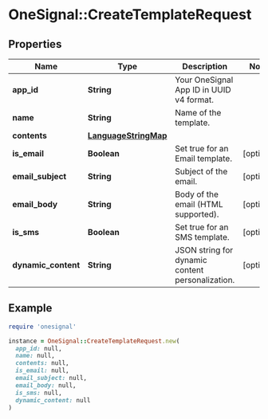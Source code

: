 # OneSignal::CreateTemplateRequest

## Properties

| Name | Type | Description | Notes |
| ---- | ---- | ----------- | ----- |
| **app_id** | **String** | Your OneSignal App ID in UUID v4 format. |  |
| **name** | **String** | Name of the template. |  |
| **contents** | [**LanguageStringMap**](LanguageStringMap.md) |  |  |
| **is_email** | **Boolean** | Set true for an Email template. | [optional] |
| **email_subject** | **String** | Subject of the email. | [optional] |
| **email_body** | **String** | Body of the email (HTML supported). | [optional] |
| **is_sms** | **Boolean** | Set true for an SMS template. | [optional] |
| **dynamic_content** | **String** | JSON string for dynamic content personalization. | [optional] |

## Example

```ruby
require 'onesignal'

instance = OneSignal::CreateTemplateRequest.new(
  app_id: null,
  name: null,
  contents: null,
  is_email: null,
  email_subject: null,
  email_body: null,
  is_sms: null,
  dynamic_content: null
)
```


